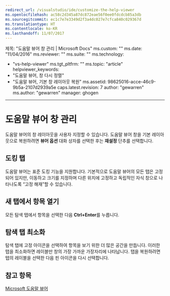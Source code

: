 ```yaml
---
redirect_url: /visualstudio/ide/customize-the-help-viewer
ms.openlocfilehash: ac58c2d345a87dc872eae56f0ee0fdcdcb85a3db
ms.sourcegitcommit: ec1c7e7e3349d2f3a4dc027e7cfca840c029367d
ms.translationtype: HT
ms.contentlocale: ko-KR
ms.lasthandoff: 11/07/2017
---
```

제목: "도움말 뷰어 창 관리 | Microsoft Docs" ms.custom: "" ms.date: "11/04/2016" ms.reviewer: "" ms.suite: "" ms.technology: 
  - "vs-help-viewer" ms.tgt_pltfrm: "" ms.topic: "article" helpviewer_keywords: 
  - "도움말 뷰어, 창 다시 정렬"
  - "도움말 뷰어, 기본 창 레이아웃 복원" ms.assetid: 98625016-acce-46c9-9b5a-2107d2939a5e caps.latest.revision: 7 author: "gewarren" ms.author: "gewarren" manager: ghogen
---
# <a name="manage-the-help-viewer-window"></a>도움말 뷰어 창 관리
도움말 뷰어의 창 레이아웃을 사용자 지정할 수 있습니다. 도움말 뷰어 창을 기본 레이아웃으로 복원하려면 **뷰어 옵션** 대화 상자를 선택한 후는 **재설정** 단추를 선택합니다.  

## <a name="docking-tabs"></a>도킹 탭
도움말 뷰어는 표준 도킹 기능을 지원합니다. 기본적으로 도움말 뷰어의 모든 탭은 고정되어 있지만, 이동하고 크기를 지정하며 다른 위치에 고정하고 독립적인 자식 창으로 나타나도록 “고정 해재”할 수 있습니다.
  
## <a name="opening-a-topic-in-a-new-tab"></a>새 탭에서 항목 열기
모든 탐색 탭에서 항목을 선택한 다음 **Ctrl+Enter**를 누릅니다.
  
## <a name="minimize-a-navigation-tab"></a>탐색 탭 최소화
탐색 탭에 고정 아이콘을 선택하여 항목을 보기 위한 더 많은 공간을 만듭니다. 이러한 탭을 최소화하면 레이블만 창의 가장 가까운 가장자리에 나타납니다. 탭을 복원하려면 탭의 레이블을 선택한 다음 핀 아이콘을 다시 선택합니다.

## <a name="see-also"></a>참고 항목
[Microsoft 도움말 뷰어](../ide/microsoft-help-viewer.md)